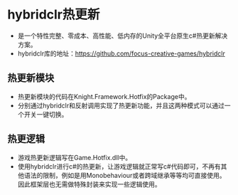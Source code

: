 # hybridclr热更新
* 是一个特性完整、零成本、高性能、低内存的Unity全平台原生c#热更新解决方案。
* hybridclr库的地址：https://github.com/focus-creative-games/hybridclr

## 热更新模块
* 热更新模块的代码在Knight.Framework.Hotfix的Package中。
* 分别通过hybridclr和反射调用实现了热更新功能，并且这两种模式可以通过一个开关一键切换。

## 热更逻辑
* 游戏热更新逻辑写在Game.Hotfix.dll中。
* 使用hybridclr进行c#的热更新，让游戏逻辑就正常写c#代码即可，不再有其他语法的限制，例如是用Monobehaviour或者跨域继承等等均可直接使用。因此框架层也无需做特殊封装来实现一些逻辑使用。
